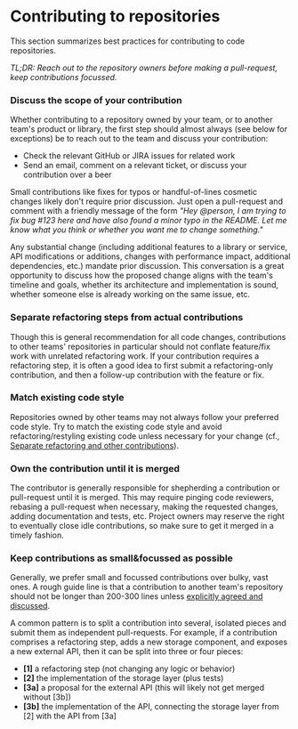 # Contributing to repositories

This section summarizes best practices for contributing to code repositories.

*TL;DR: Reach out to the repository owners before making a pull-request, keep contributions focussed.*

### Discuss the scope of your contribution
Whether contributing to a repository owned by your team, or to another team's product or library, the first step should
almost always (see below for exceptions) be to reach out to the team and discuss your contribution:

- Check the relevant GitHub or JIRA issues for related work
- Send an email, comment on a relevant ticket, or discuss your contribution over a beer

Small contributions like fixes for typos or handful-of-lines cosmetic changes likely don't require prior discussion.
Just open a pull-request and comment with a friendly message of the form *"Hey @person, I am trying to fix bug #123 here
and have also found a minor typo in the README. Let me know what you think or whether you want me to change something."*

Any substantial change (including additional features to a library or service, API modifications or additions, changes
with performance impact, additional dependencies, etc.) mandate prior discussion. This conversation is a great
opportunity to discuss how the proposed change aligns with the team's timeline and goals, whether its architecture and
implementation is sound, whether someone else is already working on the same issue, etc.


### Separate refactoring steps from actual contributions
Though this is general recommendation for all code changes, contributions to other teams' repositories in particular
should not conflate feature/fix work with unrelated refactoring work. If your contribution requires a refactoring step,
it is often a good idea to first submit a refactoring-only contribution, and then a follow-up contribution with the
feature or fix.


### Match existing code style
Repositories owned by other teams may not always follow your preferred code style. Try to match the existing code style
and avoid refactoring/restyling existing code unless necessary for your change (cf., [Separate refactoring and other
contributions](#separate-refactoring-and-other-contributions)).


### Own the contribution until it is merged
The contributor is generally responsible for shepherding a contribution or pull-request until it is merged. This may
require pinging code reviewers, rebasing a pull-request when necessary, making the requested changes, adding
documentation and tests, etc. Project owners may reserve the right to eventually close idle contributions, so make sure
to get it merged in a timely fashion.


### Keep contributions as small&focussed as possible
Generally, we prefer small and focussed contributions over bulky, vast ones. A rough guide line is that a contribution
to another team's repository should not be longer than 200-300 lines unless
[explicitly agreed and discussed](#discuss-the-scope-of-your-contributions).

A common pattern is to split a contribution into several, isolated pieces and submit them as independent pull-requests.
For example, if a contribution comprises a refactoring step, adds a new storage component, and exposes a new external
API, then it can be split into three or four pieces: 

- **[1]** a refactoring step (not changing any logic or behavior)
- **[2]** the implementation of the storage layer (plus tests)
- **[3a]** a proposal for the external API (this will likely not get merged without [3b])
- **[3b]** the implementation of the API, connecting the storage layer from [2] with the API from [3a]
